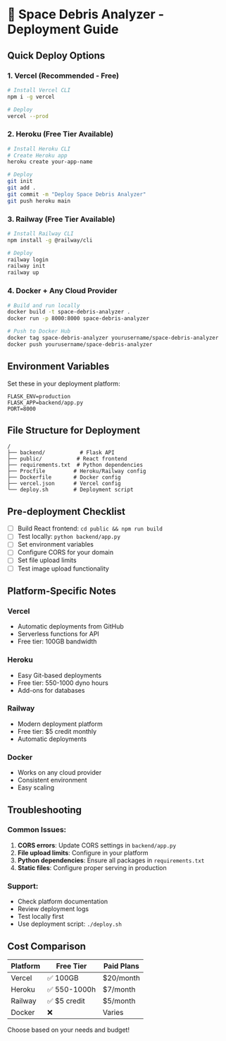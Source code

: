 # 🚀 Space Debris Analyzer - Deployment Guide

## Quick Deploy Options

### 1. **Vercel (Recommended - Free)**
```bash
# Install Vercel CLI
npm i -g vercel

# Deploy
vercel --prod
```

### 2. **Heroku (Free Tier Available)**
```bash
# Install Heroku CLI
# Create Heroku app
heroku create your-app-name

# Deploy
git init
git add .
git commit -m "Deploy Space Debris Analyzer"
git push heroku main
```

### 3. **Railway (Free Tier Available)**
```bash
# Install Railway CLI
npm install -g @railway/cli

# Deploy
railway login
railway init
railway up
```

### 4. **Docker + Any Cloud Provider**
```bash
# Build and run locally
docker build -t space-debris-analyzer .
docker run -p 8000:8000 space-debris-analyzer

# Push to Docker Hub
docker tag space-debris-analyzer yourusername/space-debris-analyzer
docker push yourusername/space-debris-analyzer
```

## Environment Variables

Set these in your deployment platform:

```env
FLASK_ENV=production
FLASK_APP=backend/app.py
PORT=8000
```

## File Structure for Deployment

```
/
├── backend/           # Flask API
├── public/           # React frontend
├── requirements.txt  # Python dependencies
├── Procfile         # Heroku/Railway config
├── Dockerfile       # Docker config
├── vercel.json      # Vercel config
└── deploy.sh        # Deployment script
```

## Pre-deployment Checklist

- [ ] Build React frontend: `cd public && npm run build`
- [ ] Test locally: `python backend/app.py`
- [ ] Set environment variables
- [ ] Configure CORS for your domain
- [ ] Set file upload limits
- [ ] Test image upload functionality

## Platform-Specific Notes

### Vercel
- Automatic deployments from GitHub
- Serverless functions for API
- Free tier: 100GB bandwidth

### Heroku
- Easy Git-based deployments
- Free tier: 550-1000 dyno hours
- Add-ons for databases

### Railway
- Modern deployment platform
- Free tier: $5 credit monthly
- Automatic deployments

### Docker
- Works on any cloud provider
- Consistent environment
- Easy scaling

## Troubleshooting

### Common Issues:
1. **CORS errors**: Update CORS settings in `backend/app.py`
2. **File upload limits**: Configure in your platform
3. **Python dependencies**: Ensure all packages in `requirements.txt`
4. **Static files**: Configure proper serving in production

### Support:
- Check platform documentation
- Review deployment logs
- Test locally first
- Use deployment script: `./deploy.sh`

## Cost Comparison

| Platform | Free Tier | Paid Plans |
|----------|-----------|------------|
| Vercel | ✅ 100GB | $20/month |
| Heroku | ✅ 550-1000h | $7/month |
| Railway | ✅ $5 credit | $5/month |
| Docker | ❌ | Varies |

Choose based on your needs and budget!

